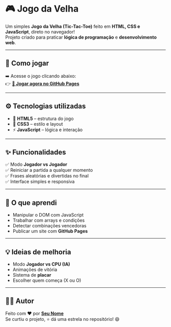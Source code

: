 # 🎮 Jogo da Velha

Um simples **Jogo da Velha (Tic-Tac-Toe)** feito em **HTML, CSS e JavaScript**, direto no navegador!  
Projeto criado para praticar **lógica de programação** e **desenvolvimento web**.

---

## 🚀 Como jogar

➡️ Acesse o jogo clicando abaixo:  
👉 **[🎯 Jogar agora no GitHub Pages](https://SEU_USUARIO.github.io/jogo-da-velha/)**  

---

## ⚙️ Tecnologias utilizadas

- 🧱 **HTML5** – estrutura do jogo  
- 🎨 **CSS3** – estilo e layout  
- ⚡ **JavaScript** – lógica e interação  

---

## ✨ Funcionalidades

✅ Modo **Jogador vs Jogador**  
✅ Reiniciar a partida a qualquer momento  
✅ Frases aleatórias e divertidas no final  
✅ Interface simples e responsiva  

---

## 🧠 O que aprendi

- Manipular o DOM com JavaScript  
- Trabalhar com arrays e condições  
- Detectar combinações vencedoras  
- Publicar um site com **GitHub Pages**  

---

## 💡 Ideias de melhoria

- Modo **Jogador vs CPU (IA)**  
- Animações de vitória  
- Sistema de **placar**  
- Escolher quem começa (X ou O)  

---

## 👨‍💻 Autor

Feito com ❤️ por **[Seu Nome](https://github.com/SEU_USUARIO)**  
Se curtiu o projeto, ⭐ dá uma estrela no repositório! 😄
